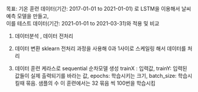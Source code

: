 목표: 기온 훈련 데이터(기간:  2017-01-01 to 2021-01-01) 로 LSTM을 이용해서 날씨 예측 모델을 만들고, <br>
이를 테스트 데이터(기간: 2021-01-01 to 2021-03-31)와 적용 및 비교

1. 데이터분석 , 데이터 전처리

2. 데이터 변환
sklearn 전처리 과정을 사용해 0과 1사이로 스케일링 해서 데이터를 처리


3. 데이터 훈련
케라스로 sequential 순차모델 생성
trainX : 입력값, trainY: 입력된 값들이 실제 출력되기를 바라는 값, epochs: 학습시키는 크기, batch_size: 학습시킬때 묶음. 샘플의 수
이 훈련에서는 32 묶음 씩 100번을 학습시킴
